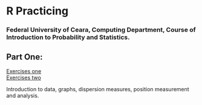 # R Practicing

### Federal University of Ceara, Computing Department, Course of Introduction to Probability and Statistics.

## Part One:

[Exercises one](EstLista1.R)\
[Exercises two](EstLista2.R)

Introduction to data, graphs, dispersion measures, position measurement and analysis.

